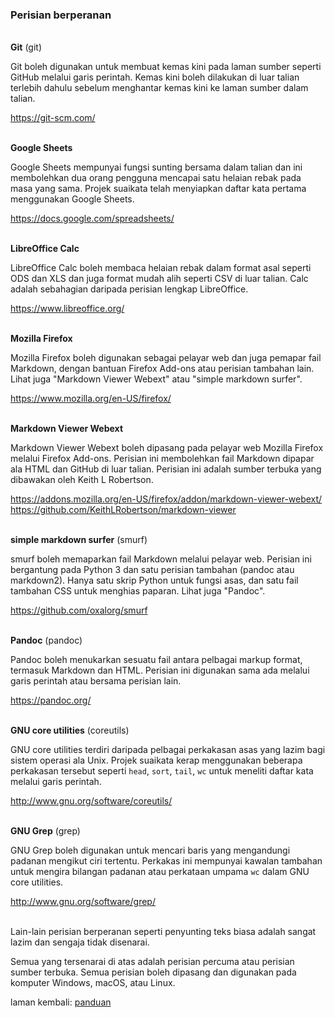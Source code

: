 ---
---

### Perisian berperanan

&nbsp;  
**Git** (git)

Git boleh digunakan untuk membuat kemas kini pada laman
sumber seperti GitHub melalui garis perintah. Kemas kini
boleh dilakukan di luar talian terlebih dahulu sebelum
menghantar kemas kini ke laman sumber dalam talian.

https://git-scm.com/

&nbsp;  
**Google Sheets**

Google Sheets mempunyai fungsi sunting bersama dalam talian
dan ini membolehkan dua orang pengguna mencapai satu
helaian rebak pada masa yang sama. Projek suaikata telah
menyiapkan daftar kata pertama menggunakan Google Sheets.

https://docs.google.com/spreadsheets/

&nbsp;  
**LibreOffice Calc**

LibreOffice Calc boleh membaca helaian rebak dalam format
asal seperti ODS dan XLS dan juga format mudah alih seperti
CSV di luar talian. Calc adalah sebahagian daripada perisian
lengkap LibreOffice.

https://www.libreoffice.org/

&nbsp;  
**Mozilla Firefox**

Mozilla Firefox boleh digunakan sebagai pelayar web dan juga
pemapar fail Markdown, dengan bantuan Firefox Add-ons atau
perisian tambahan lain. Lihat juga "Markdown Viewer Webext"
atau "simple markdown surfer".

https://www.mozilla.org/en-US/firefox/

&nbsp;  
**Markdown Viewer Webext**

Markdown Viewer Webext boleh dipasang pada pelayar web
Mozilla Firefox melalui Firefox Add-ons. Perisian ini
membolehkan fail Markdown dipapar ala HTML dan GitHub di
luar talian. Perisian ini adalah sumber terbuka yang
dibawakan oleh Keith L Robertson.

https://addons.mozilla.org/en-US/firefox/addon/markdown-viewer-webext/  
https://github.com/KeithLRobertson/markdown-viewer  

&nbsp;  
**simple markdown surfer** (smurf)

smurf boleh memaparkan fail Markdown melalui pelayar web.
Perisian ini bergantung pada Python 3 dan satu perisian
tambahan (pandoc atau markdown2). Hanya satu skrip Python
untuk fungsi asas, dan satu fail tambahan CSS untuk
menghias paparan. Lihat juga "Pandoc".

https://github.com/oxalorg/smurf

&nbsp;  
**Pandoc** (pandoc)

Pandoc boleh menukarkan sesuatu fail antara pelbagai markup
format, termasuk Markdown dan HTML. Perisian ini digunakan
sama ada melalui garis perintah atau bersama perisian lain.

https://pandoc.org/

&nbsp;  
**GNU core utilities** (coreutils)

GNU core utilities terdiri daripada pelbagai perkakasan asas
yang lazim bagi sistem operasi ala Unix. Projek suaikata
kerap menggunakan beberapa perkakasan tersebut seperti
`head`, `sort`, `tail`, `wc` untuk meneliti daftar kata
melalui garis perintah.

http://www.gnu.org/software/coreutils/

&nbsp;  
**GNU Grep** (grep)

GNU Grep boleh digunakan untuk mencari baris yang
mengandungi padanan mengikut ciri tertentu. Perkakas ini
mempunyai kawalan tambahan untuk mengira bilangan padanan
atau perkataan umpama `wc` dalam GNU core utilities.

http://www.gnu.org/software/grep/

&nbsp;  
Lain-lain perisian berperanan seperti penyunting teks biasa
adalah sangat lazim dan sengaja tidak disenarai.

Semua yang tersenarai di atas adalah perisian percuma atau
perisian sumber terbuka. Semua perisian boleh dipasang dan
digunakan pada komputer Windows, macOS, atau Linux.

laman kembali: [panduan][0]

  [0]: ../index.md
